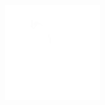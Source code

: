 <p align="center">
  <br />
  <img src="https://github.com/nocategory/nocategory/blob/master/avatar.gif">
</p>

<!--
**nocategory/nocategory** is a ✨ _special_ ✨ repository because its `README.md` (this file) appears on your GitHub profile.

- 🔭 I’m currently working on ...
- 🌱 I’m currently learning ...
- 👯 I’m looking to collaborate on ...
- 🤔 I’m looking for help with ...
- 💬 Ask me about ...
- 📫 How to reach me: ...
- ⚡ Fun fact: ...
-->
